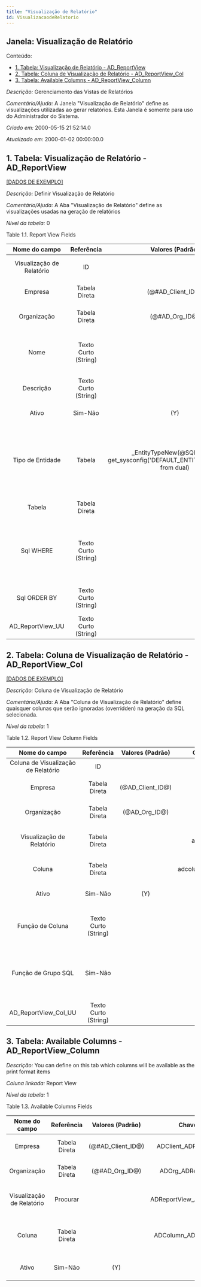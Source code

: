```yaml
---
title: "Visualização de Relatório"
id: VisualizacaodeRelatorio
---
```

<div id="d254350e1" class="section chapter">

<div class="titlepage">

<div>

<div>

## Janela: Visualização de Relatório

</div>

</div>

</div>

<div class="toc">

<div class="toc-title">

Conteúdo:

</div>

  - <span class="section">[1. Tabela: Visualização de Relatório -
    AD\_ReportView](#d254350e22)</span>
  - <span class="section">[2. Tabela: Coluna de Visualização de
    Relatório - AD\_ReportView\_Col](#d254350e228)</span>
  - <span class="section">[3. Tabela: Available Columns -
    AD\_ReportView\_Column](#d254350e402)</span>

</div>

<span class="emphasis">*Descrição:* </span> Gerenciamento das Vistas de
Relatórios

<span class="emphasis">*Comentário/Ajuda:* </span>A Janela "Visualização
de Relatório" define as visualizações utilizadas ao gerar relatórios.
Esta Janela é somente para uso do Administrador do Sistema.

<span class="emphasis"> *Criado em:* </span>2000-05-15 21:52:14.0

<span class="emphasis">*Atualizado em:* </span>2000-01-02 00:00:00.0

<div id="d254350e22" class="section section">

<div class="titlepage">

<div>

<div>

## 1. Tabela: Visualização de Relatório - AD\_ReportView

</div>

</div>

</div>

[\[DADOS DE EXEMPLO\]](data/AD_ReportView_data)

<span class="emphasis">*Descrição:*</span> Definir Visualização de
Relatório

<span class="emphasis">*Comentário/Ajuda:* </span> A Aba "Visualização
de Relatório" define as visualizações usadas na geração de relatórios

<span class="emphasis">*Nível da tabela:* </span>0

</div>

<div id="d254350e39" class="table">

<div class="table-title">

Table 1.1. Report View
Fields

</div>

<div class="table-contents">

|       Nome do campo       |      Referência      |                                   Valores (Padrão)                                   |   Chave restritiva    |                       Regra de validação                       |                            Descrição                             |                                                                                          Comentário/Ajuda                                                                                           |
| :-----------------------: | :------------------: | :----------------------------------------------------------------------------------: | :-------------------: | :------------------------------------------------------------: | :--------------------------------------------------------------: | :-------------------------------------------------------------------------------------------------------------------------------------------------------------------------------------------------: |
| Visualização de Relatório |          ID          |                                                                                      |                       |                                                                |                View used to generate this report                 |                                                                  The Report View indicates the view used to generate this report.                                                                   |
|          Empresa          |    Tabela Direta     |                                 (@\#AD\_Client\_ID@)                                 |                       |               AD\_Client.AD\_Client\_ID \< \> 0                |                (semelhante ao primeiro relatório)                |                                                                                         (ver o mesmo acima)                                                                                         |
|        Organização        |    Tabela Direta     |                                  (@\#AD\_Org\_ID@)                                   |                       |        (AD\_Org.IsSummary='N' OR AD\_Org.AD\_Org\_ID=0)        |                (semelhante ao primeiro relatório)                |                                                                                         (ver o mesmo acima)                                                                                         |
|           Nome            | Texto Curto (String) |                                                                                      |                       |                                                                |              Alphanumeric identifier of the entity               |                            The name of an entity (record) is used as an default search option in addition to the search key. The name is up to 60 characters in length.                             |
|         Descrição         | Texto Curto (String) |                                                                                      |                       |                                                                |             Optional short description of the record             |                                                                             A description is limited to 255 characters.                                                                             |
|           Ativo           |       Sim-Não        |                                         (Y)                                          |                       |                                                                |                (semelhante ao primeiro relatório)                |                                                                                         (ver o mesmo acima)                                                                                         |
|     Tipo de Entidade      |        Tabela        | \_EntityTypeNew(@SQL=select get\_sysconfig('DEFAULT\_ENTITYTYPE','U',0,0) from dual) | entityt\_adreportview | <span class="emphasis">*ReadOnly Logic*</span>: @EntityType@=D | Dictionary Entity Type; Determines ownership and synchronization | The Entity Types "Dictionary", "iDempiere" and "Application" might be automatically synchronized and customizations deleted or overwritten. For customizations, copy the entity and select "User"\! |
|          Tabela           |    Tabela Direta     |                                                                                      | adtable\_adreportview |                                                                |                    Database Table information                    |                                                                 The Database Table provides the information of the table definition                                                                 |
|         Sql WHERE         | Texto Curto (String) |                                                                                      |                       |                                                                |                 Fully qualified SQL WHERE clause                 |                 The Where Clause indicates the SQL WHERE clause to use for record selection. The WHERE clause is added to the query. Fully qualified means "tablename.columnname".                  |
|       Sql ORDER BY        | Texto Curto (String) |                                                                                      |                       |                                                                |                 Fully qualified ORDER BY clause                  |                                                          The ORDER BY Clause indicates the SQL ORDER BY clause to use for record selection                                                          |
|    AD\_ReportView\_UU     | Texto Curto (String) |                                                                                      |                       |                                                                |                                                                  |                                                                                                                                                                                                     |

</div>

</div>

  

<div id="d254350e228" class="section section">

<div class="titlepage">

<div>

<div>

## 2. Tabela: Coluna de Visualização de Relatório - AD\_ReportView\_Col

</div>

</div>

</div>

[\[DADOS DE EXEMPLO\]](data/AD_ReportView_Col_data)

<span class="emphasis">*Descrição:*</span> Coluna de Visualização de
Relatório

<span class="emphasis">*Comentário/Ajuda:* </span> A Aba "Coluna de
Visualização de Relatório" define quaisquer colunas que serão ignoradas
(overridden) na geração da SQL selecionada.

<span class="emphasis">*Nível da tabela:* </span>1

</div>

<div id="d254350e245" class="table">

<div class="table-title">

Table 1.2. Report View Column
Fields

</div>

<div class="table-contents">

|            Nome do campo            |      Referência      |  Valores (Padrão)  |     Chave restritiva      |                Regra de validação                |                   Descrição                   |                                                  Comentário/Ajuda                                                  |
| :---------------------------------: | :------------------: | :----------------: | :-----------------------: | :----------------------------------------------: | :-------------------------------------------: | :----------------------------------------------------------------------------------------------------------------: |
| Coluna de Visualização de Relatório |          ID          |                    |                           |                                                  |                                               |                                                                                                                    |
|               Empresa               |    Tabela Direta     | (@AD\_Client\_ID@) |                           |        AD\_Client.AD\_Client\_ID \< \> 0         |      (semelhante ao primeiro relatório)       |                                                (ver o mesmo acima)                                                 |
|             Organização             |    Tabela Direta     |  (@AD\_Org\_ID@)   |                           | (AD\_Org.IsSummary='N' OR AD\_Org.AD\_Org\_ID=0) |      (semelhante ao primeiro relatório)       |                                                (ver o mesmo acima)                                                 |
|      Visualização de Relatório      |    Tabela Direta     |                    |     adreportview\_col     |                                                  |       View used to generate this report       |                          The Report View indicates the view used to generate this report.                          |
|               Coluna                |    Tabela Direta     |                    | adcolumn\_adreportviewcol |     AD\_Column.AD\_Table\_ID=@AD\_Table\_ID@     |              Column in the table              |                                      Link to the database column of the table                                      |
|                Ativo                |       Sim-Não        |        (Y)         |                           |                                                  |      (semelhante ao primeiro relatório)       |                                                (ver o mesmo acima)                                                 |
|          Função de Coluna           | Texto Curto (String) |                    |                           |                                                  |        Overwrite Column with Function         |                  The Function Column indicates that the column will be overridden with a function                  |
|         Função de Grupo SQL         |       Sim-Não        |                    |                           |                                                  | This function will generate a Group By Clause | The SQL Group Function checkbox indicates that this function will generate a Group by Clause in the resulting SQL. |
|       AD\_ReportView\_Col\_UU       | Texto Curto (String) |                    |                           |                                                  |                                               |                                                                                                                    |

</div>

</div>

  

<div id="d254350e402" class="section section">

<div class="titlepage">

<div>

<div>

## 3. Tabela: Available Columns - AD\_ReportView\_Column

</div>

</div>

</div>

<span class="emphasis">*Descrição:*</span> You can define on this tab
which columns will be available as the print format items

<span class="emphasis">*Coluna linkada:* </span> Report View

<span class="emphasis">*Nível da tabela:* </span>1

</div>

<div id="d254350e417" class="table">

<div class="table-title">

Table 1.3. Available Columns
Fields

</div>

<div class="table-contents">

|       Nome do campo       |  Referência   |   Valores (Padrão)   |        Chave restritiva         |                                                                               Regra de validação                                                                                |             Descrição              |                         Comentário/Ajuda                         |
| :-----------------------: | :-----------: | :------------------: | :-----------------------------: | :-----------------------------------------------------------------------------------------------------------------------------------------------------------------------------: | :--------------------------------: | :--------------------------------------------------------------: |
|          Empresa          | Tabela Direta | (@\#AD\_Client\_ID@) |  ADClient\_ADReportViewColumn   |                                        AD\_Client.AD\_Client\_ID=@\#AD\_Client\_ID@ <span class="emphasis">*ReadOnly Logic*</span>: 1=1                                         | (semelhante ao primeiro relatório) |                       (ver o mesmo acima)                        |
|        Organização        | Tabela Direta |  (@\#AD\_Org\_ID@)   |    ADOrg\_ADReportViewColumn    |                                                       (AD\_Org.AD\_Client\_ID=@AD\_Client\_ID@ OR AD\_Org.AD\_Org\_ID=0)                                                        | (semelhante ao primeiro relatório) |                       (ver o mesmo acima)                        |
| Visualização de Relatório |   Procurar    |                      | ADReportView\_ADReportViewColum |                                                                                                                                                                                 | View used to generate this report  | The Report View indicates the view used to generate this report. |
|          Coluna           | Tabela Direta |                      |  ADColumn\_ADReportViewColumn   | AD\_Column.AD\_Table\_ID=@AD\_Table\_ID@ AND AD\_Column.AD\_Column\_ID NOT IN (SELECT AD\_Column\_ID FROM AD\_ReportView\_Column WHERE AD\_ReportView\_ID=@AD\_ReportView\_ID@) |        Column in the table         |             Link to the database column of the table             |
|           Ativo           |    Sim-Não    |         (Y)          |                                 |                                                                                                                                                                                 | (semelhante ao primeiro relatório) |                       (ver o mesmo acima)                        |

</div>

</div>

  

</div>
